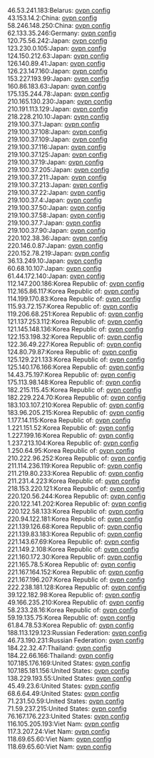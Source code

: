 46.53.241.183:Belarus: [ovpn config](vpn/46_53_241_183.ovpn)  
43.153.14.2:China: [ovpn config](vpn/43_153_14_2.ovpn)  
58.246.148.250:China: [ovpn config](vpn/58_246_148_250.ovpn)  
62.133.35.246:Germany: [ovpn config](vpn/62_133_35_246.ovpn)  
120.75.56.242:Japan: [ovpn config](vpn/120_75_56_242.ovpn)  
123.230.0.105:Japan: [ovpn config](vpn/123_230_0_105.ovpn)  
124.150.212.63:Japan: [ovpn config](vpn/124_150_212_63.ovpn)  
126.140.89.41:Japan: [ovpn config](vpn/126_140_89_41.ovpn)  
126.23.147.160:Japan: [ovpn config](vpn/126_23_147_160.ovpn)  
153.227.193.99:Japan: [ovpn config](vpn/153_227_193_99.ovpn)  
160.86.183.63:Japan: [ovpn config](vpn/160_86_183_63.ovpn)  
175.135.244.78:Japan: [ovpn config](vpn/175_135_244_78.ovpn)  
210.165.130.230:Japan: [ovpn config](vpn/210_165_130_230.ovpn)  
210.191.113.129:Japan: [ovpn config](vpn/210_191_113_129.ovpn)  
218.228.210.10:Japan: [ovpn config](vpn/218_228_210_10.ovpn)  
219.100.37.1:Japan: [ovpn config](vpn/219_100_37_1.ovpn)  
219.100.37.108:Japan: [ovpn config](vpn/219_100_37_108.ovpn)  
219.100.37.109:Japan: [ovpn config](vpn/219_100_37_109.ovpn)  
219.100.37.116:Japan: [ovpn config](vpn/219_100_37_116.ovpn)  
219.100.37.125:Japan: [ovpn config](vpn/219_100_37_125.ovpn)  
219.100.37.19:Japan: [ovpn config](vpn/219_100_37_19.ovpn)  
219.100.37.205:Japan: [ovpn config](vpn/219_100_37_205.ovpn)  
219.100.37.211:Japan: [ovpn config](vpn/219_100_37_211.ovpn)  
219.100.37.213:Japan: [ovpn config](vpn/219_100_37_213.ovpn)  
219.100.37.22:Japan: [ovpn config](vpn/219_100_37_22.ovpn)  
219.100.37.4:Japan: [ovpn config](vpn/219_100_37_4.ovpn)  
219.100.37.50:Japan: [ovpn config](vpn/219_100_37_50.ovpn)  
219.100.37.58:Japan: [ovpn config](vpn/219_100_37_58.ovpn)  
219.100.37.7:Japan: [ovpn config](vpn/219_100_37_7.ovpn)  
219.100.37.90:Japan: [ovpn config](vpn/219_100_37_90.ovpn)  
220.102.38.36:Japan: [ovpn config](vpn/220_102_38_36.ovpn)  
220.146.0.87:Japan: [ovpn config](vpn/220_146_0_87.ovpn)  
220.152.78.219:Japan: [ovpn config](vpn/220_152_78_219.ovpn)  
36.13.249.10:Japan: [ovpn config](vpn/36_13_249_10.ovpn)  
60.68.10.107:Japan: [ovpn config](vpn/60_68_10_107.ovpn)  
61.44.172.140:Japan: [ovpn config](vpn/61_44_172_140.ovpn)  
112.147.200.186:Korea Republic of: [ovpn config](vpn/112_147_200_186.ovpn)  
112.165.86.117:Korea Republic of: [ovpn config](vpn/112_165_86_117.ovpn)  
114.199.170.83:Korea Republic of: [ovpn config](vpn/114_199_170_83.ovpn)  
115.93.72.157:Korea Republic of: [ovpn config](vpn/115_93_72_157.ovpn)  
119.206.68.251:Korea Republic of: [ovpn config](vpn/119_206_68_251.ovpn)  
121.137.253.112:Korea Republic of: [ovpn config](vpn/121_137_253_112.ovpn)  
121.145.148.136:Korea Republic of: [ovpn config](vpn/121_145_148_136.ovpn)  
122.153.198.32:Korea Republic of: [ovpn config](vpn/122_153_198_32.ovpn)  
122.36.49.227:Korea Republic of: [ovpn config](vpn/122_36_49_227.ovpn)  
124.80.79.87:Korea Republic of: [ovpn config](vpn/124_80_79_87.ovpn)  
125.129.221.133:Korea Republic of: [ovpn config](vpn/125_129_221_133.ovpn)  
125.140.176.166:Korea Republic of: [ovpn config](vpn/125_140_176_166.ovpn)  
14.43.75.197:Korea Republic of: [ovpn config](vpn/14_43_75_197.ovpn)  
175.113.98.148:Korea Republic of: [ovpn config](vpn/175_113_98_148.ovpn)  
182.215.115.45:Korea Republic of: [ovpn config](vpn/182_215_115_45.ovpn)  
182.229.224.70:Korea Republic of: [ovpn config](vpn/182_229_224_70.ovpn)  
183.103.107.210:Korea Republic of: [ovpn config](vpn/183_103_107_210.ovpn)  
183.96.205.215:Korea Republic of: [ovpn config](vpn/183_96_205_215.ovpn)  
1.177.14.115:Korea Republic of: [ovpn config](vpn/1_177_14_115.ovpn)  
1.221.151.52:Korea Republic of: [ovpn config](vpn/1_221_151_52.ovpn)  
1.227.199.16:Korea Republic of: [ovpn config](vpn/1_227_199_16.ovpn)  
1.237.213.104:Korea Republic of: [ovpn config](vpn/1_237_213_104.ovpn)  
1.250.64.95:Korea Republic of: [ovpn config](vpn/1_250_64_95.ovpn)  
210.222.96.252:Korea Republic of: [ovpn config](vpn/210_222_96_252.ovpn)  
211.114.236.119:Korea Republic of: [ovpn config](vpn/211_114_236_119.ovpn)  
211.219.80.233:Korea Republic of: [ovpn config](vpn/211_219_80_233.ovpn)  
211.231.4.223:Korea Republic of: [ovpn config](vpn/211_231_4_223.ovpn)  
218.153.220.121:Korea Republic of: [ovpn config](vpn/218_153_220_121.ovpn)  
220.120.56.244:Korea Republic of: [ovpn config](vpn/220_120_56_244.ovpn)  
220.122.141.202:Korea Republic of: [ovpn config](vpn/220_122_141_202.ovpn)  
220.122.58.133:Korea Republic of: [ovpn config](vpn/220_122_58_133.ovpn)  
220.94.122.181:Korea Republic of: [ovpn config](vpn/220_94_122_181.ovpn)  
221.139.126.68:Korea Republic of: [ovpn config](vpn/221_139_126_68.ovpn)  
221.139.83.183:Korea Republic of: [ovpn config](vpn/221_139_83_183.ovpn)  
221.143.67.69:Korea Republic of: [ovpn config](vpn/221_143_67_69.ovpn)  
221.149.2.108:Korea Republic of: [ovpn config](vpn/221_149_2_108.ovpn)  
221.160.172.30:Korea Republic of: [ovpn config](vpn/221_160_172_30.ovpn)  
221.165.78.5:Korea Republic of: [ovpn config](vpn/221_165_78_5.ovpn)  
221.167.164.152:Korea Republic of: [ovpn config](vpn/221_167_164_152.ovpn)  
221.167.196.207:Korea Republic of: [ovpn config](vpn/221_167_196_207.ovpn)  
222.238.181.128:Korea Republic of: [ovpn config](vpn/222_238_181_128.ovpn)  
39.122.182.98:Korea Republic of: [ovpn config](vpn/39_122_182_98.ovpn)  
49.166.235.210:Korea Republic of: [ovpn config](vpn/49_166_235_210.ovpn)  
58.233.28.16:Korea Republic of: [ovpn config](vpn/58_233_28_16.ovpn)  
59.19.135.75:Korea Republic of: [ovpn config](vpn/59_19_135_75.ovpn)  
61.84.78.53:Korea Republic of: [ovpn config](vpn/61_84_78_53.ovpn)  
188.113.129.123:Russian Federation: [ovpn config](vpn/188_113_129_123.ovpn)  
46.73.190.231:Russian Federation: [ovpn config](vpn/46_73_190_231.ovpn)  
184.22.32.47:Thailand: [ovpn config](vpn/184_22_32_47.ovpn)  
184.22.66.166:Thailand: [ovpn config](vpn/184_22_66_166.ovpn)  
107.185.176.169:United States: [ovpn config](vpn/107_185_176_169.ovpn)  
107.185.181.156:United States: [ovpn config](vpn/107_185_181_156.ovpn)  
138.229.193.55:United States: [ovpn config](vpn/138_229_193_55.ovpn)  
45.49.23.6:United States: [ovpn config](vpn/45_49_23_6.ovpn)  
68.6.64.49:United States: [ovpn config](vpn/68_6_64_49.ovpn)  
71.231.50.59:United States: [ovpn config](vpn/71_231_50_59.ovpn)  
71.59.237.215:United States: [ovpn config](vpn/71_59_237_215.ovpn)  
76.167.176.223:United States: [ovpn config](vpn/76_167_176_223.ovpn)  
116.105.205.193:Viet Nam: [ovpn config](vpn/116_105_205_193.ovpn)  
117.3.207.24:Viet Nam: [ovpn config](vpn/117_3_207_24.ovpn)  
118.69.65.60:Viet Nam: [ovpn config](vpn/118_69_65_60.ovpn)  
118.69.65.60:Viet Nam: [ovpn config](vpn/118_69_65_60.ovpn)  

